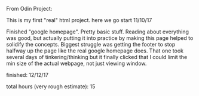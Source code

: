From Odin Project:

This is my first "real" html project. here we go
start 11/10/17

Finished "google homepage".  Pretty basic stuff.  Reading about everything was good, but actually putting it into practice by making this page helped to solidify the concepts.  Biggest struggle was getting the footer to stop halfway up the page like the real google homepage does.  That one took several days of tinkering/thinking but it finally clicked that I could limit the min size of the actual webpage, not just viewing window.

finished: 12/12/17

total hours (very rough estimate): 15
